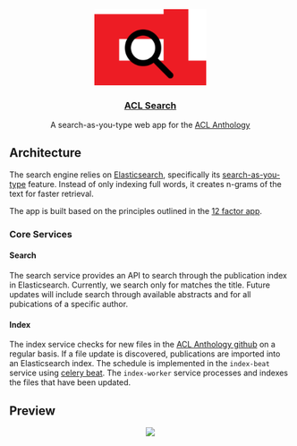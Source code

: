 
<div align="center">
<img src="imgs/aclsearch.png" width="200"/>
<h3><a href="https://aclsearch.live" target="_blank">ACL Search</a></h3>
<p>A search-as-you-type web app for the <a href="https://aclanthology.org" target="_blank">ACL Anthology</a></p>
</div>


## Architecture
The search engine relies on [Elasticsearch](https://www.elastic.co/), specifically its [search-as-you-type](https://www.elastic.co/guide/en/elasticsearch/reference/current/search-as-you-type.html) feature. Instead of only indexing full words, it creates n-grams of the text for faster retrieval.

The app is built based on the principles outlined in the [12 factor app](https://12factor.net/).

### Core Services
#### Search
The search service provides an API to search through the publication index in Elasticsearch. Currently, we search only for matches the title. Future updates will include search through available abstracts and for all pubications of a specific author.
#### Index
The index service checks for new files in the [ACL Anthology github](https://github.com/acl-org/acl-anthology/tree/master/data/xml) on a regular basis. If a file update is discovered, publications are imported into an Elasticsearch index. The schedule is implemented in the `index-beat` service using [celery beat](https://docs.celeryq.dev/en/stable/userguide/periodic-tasks.html#periodic-tasks). The `index-worker` service processes and indexes the files that have been updated.



## Preview
<div align="center">
<img src="https://user-images.githubusercontent.com/11020443/186634826-86a125c9-7d90-4c12-ba07-bba3404962ae.gif" width="600"/>
</div>

